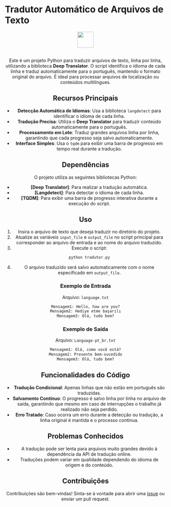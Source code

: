 # Tradutor Automático de Arquivos de Texto
<div align="center">
    <img src="https://cdn.jsdelivr.net/gh/devicons/devicon@latest/icons/python/python-original.svg" width="50" height="50" /><br>
    <br>

Este é um projeto Python para traduzir arquivos de texto, linha por linha, utilizando a biblioteca **Deep Translator**. O script identifica o idioma de cada linha e traduz automaticamente para o português, mantendo o formato original do arquivo. É ideal para processar arquivos de localização ou conteúdos multilíngues.

## Recursos Principais
- **Detecção Automática de Idiomas**: Usa a biblioteca `langdetect` para identificar o idioma de cada linha.
- **Tradução Precisa**: Utiliza o **Deep Translator** para traduzir conteúdo automaticamente para o português.
- **Processamento em Lote**: Traduz grandes arquivos linha por linha, garantindo que cada progresso seja salvo automaticamente.
- **Interface Simples**: Usa o `tqdm` para exibir uma barra de progresso em tempo real durante a tradução.

## Dependências
O projeto utiliza as seguintes bibliotecas Python:

- **[Deep Translator]**: Para realizar a tradução automática.
- **[Langdetect]**: Para detectar o idioma de cada linha.
- **[TQDM]**: Para exibir uma barra de progresso interativa durante a execução do script.

## Uso
1. Insira o arquivo de texto que deseja traduzir no diretório do projeto.
2. Atualize as variáveis `input_file` e `output_file` no script principal para corresponder ao arquivo de entrada e ao nome do arquivo traduzido.
3. Execute o script:
   ```bash
   python tradutor.py
   ```
4. O arquivo traduzido será salvo automaticamente com o nome especificado em `output_file`.

### Exemplo de Entrada
Arquivo: `language.txt`
```txt
Mensagem1: Hello, how are you?
Mensagem2: Hediye etme başarılı
Mensagem3: Olá, tudo bem?
```

### Exemplo de Saída
Arquivo: `Language-pt_br.txt`
```txt
Mensagem1: Olá, como você está?
Mensagem2: Presente bem-sucedido
Mensagem3: Olá, tudo bem?
```

## Funcionalidades do Código
- **Tradução Condicional**: Apenas linhas que não estão em português são traduzidas.
- **Salvamento Contínuo**: O progresso é salvo linha por linha no arquivo de saída, garantindo que mesmo em caso de interrupções o trabalho já realizado não seja perdido.
- **Erro Tratado**: Caso ocorra um erro durante a detecção ou tradução, a linha original é mantida e o processo continua.

## Problemas Conhecidos
- A tradução pode ser lenta para arquivos muito grandes devido à dependência da API de tradução online.
- Traduções podem variar em qualidade dependendo do idioma de origem e do conteúdo.

## Contribuições
Contribuições são bem-vindas! Sinta-se à vontade para abrir uma [issue](https://github.com/moisesferreirajj/Tradutor-Python) ou enviar um pull request.
</div>
